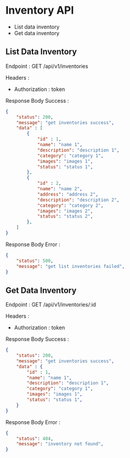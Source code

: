 # Inventory API
- List data inventory
- Get data inventory

## List Data Inventory

Endpoint : GET /api/v1/inventories

Headers :
- Authorization : token

Response Body Success :
```json
{
    "status": 200,
    "message": "get inventories success",
    "data" : [
        {
            "id" : 1,
            "name": "name 1",            
            "description": "description 1",
            "category": "category 1",
            "images": "images 1",
            "status": "status 1",
        },
        {
            "id" : 2,
            "name": "name 2",
            "address": "address 2",
            "description": "description 2",
            "category": "category 2",
            "images": "images 2",
            "status": "status 2",
        },
    ]
}
```

Response Body Error :
```json
{
    "status": 500,
    "message": "get list inventories failed",    
}
```

## Get Data Inventory

Endpoint : GET /api/v1/inventories/:id

Headers :
- Authorization : token

Response Body Success :
```json
{
    "status": 200,
    "message": "get inventories success",
    "data" : {
        "id" : 1,
        "name": "name 1",        
        "description": "description 1",
        "category": "category 1",
        "images": "images 1",
        "status": "status 1",
    }
}
```

Response Body Error :
```json
{
    "status": 404,
    "message": "inventory not found",    
}
```